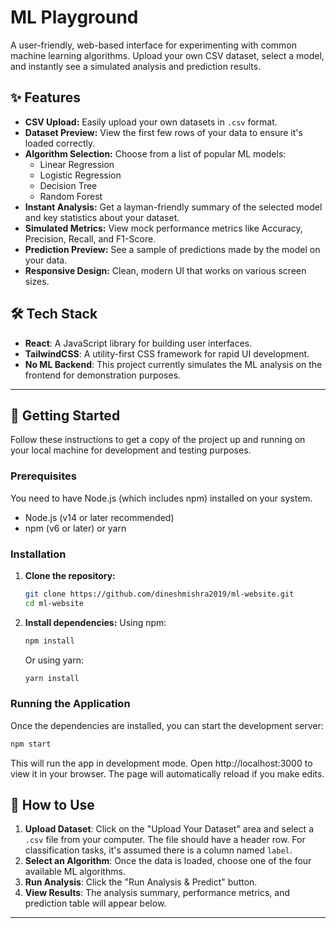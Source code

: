 # ML Playground

A user-friendly, web-based interface for experimenting with common machine learning algorithms. Upload your own CSV dataset, select a model, and instantly see a simulated analysis and prediction results.

 <!-- You can replace this with a real screenshot -->

## ✨ Features

- **CSV Upload:** Easily upload your own datasets in `.csv` format.
- **Dataset Preview:** View the first few rows of your data to ensure it's loaded correctly.
- **Algorithm Selection:** Choose from a list of popular ML models:
  - Linear Regression
  - Logistic Regression
  - Decision Tree
  - Random Forest
- **Instant Analysis:** Get a layman-friendly summary of the selected model and key statistics about your dataset.
- **Simulated Metrics:** View mock performance metrics like Accuracy, Precision, Recall, and F1-Score.
- **Prediction Preview:** See a sample of predictions made by the model on your data.
- **Responsive Design:** Clean, modern UI that works on various screen sizes.

## 🛠️ Tech Stack

- **React**: A JavaScript library for building user interfaces.
- **TailwindCSS**: A utility-first CSS framework for rapid UI development.
- **No ML Backend**: This project currently simulates the ML analysis on the frontend for demonstration purposes.

---

## 🚀 Getting Started

Follow these instructions to get a copy of the project up and running on your local machine for development and testing purposes.

### Prerequisites

You need to have Node.js (which includes npm) installed on your system.

- Node.js (v14 or later recommended)
- npm (v6 or later) or yarn

### Installation

1.  **Clone the repository:**
    ```sh
    git clone https://github.com/dineshmishra2019/ml-website.git
    cd ml-website
    ```

2.  **Install dependencies:**
    Using npm:
    ```sh
    npm install
    ```
    Or using yarn:
    ```sh
    yarn install
    ```

### Running the Application

Once the dependencies are installed, you can start the development server:

```sh
npm start
```

This will run the app in development mode. Open http://localhost:3000 to view it in your browser. The page will automatically reload if you make edits.

## 📖 How to Use

1.  **Upload Dataset**: Click on the "Upload Your Dataset" area and select a `.csv` file from your computer. The file should have a header row. For classification tasks, it's assumed there is a column named `label`.
2.  **Select an Algorithm**: Once the data is loaded, choose one of the four available ML algorithms.
3.  **Run Analysis**: Click the "Run Analysis & Predict" button.
4.  **View Results**: The analysis summary, performance metrics, and prediction table will appear below.

---